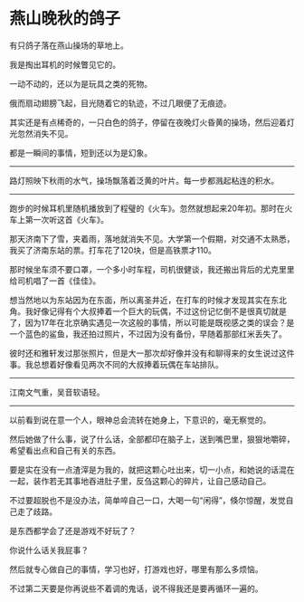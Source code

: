 # 燕山晚秋的鸽子
有只鸽子落在燕山操场的草地上。

我是掏出耳机的时候瞥见它的。

一动不动的，还以为是玩具之类的死物。

俄而扇动翅膀飞起，目光随着它的轨迹，不过几眼便了无痕迹。

其实还是有点稀奇的，一只白色的鸽子，停留在夜晚灯火昏黄的操场，然后迎着灯光忽然消失不见。

都是一瞬间的事情，短到还以为是幻象。

---


路灯照映下秋雨的水气，操场飘落着泛黄的叶片。每一步都溅起粘连的积水。

---

跑步的时候耳机里随机播放到了程璧的《火车》。忽然就想起来20年初。那时在火车上第一次听这首《火车》。

那天济南下了雪，夹着雨，落地就消失不见。大学第一个假期，对交通不太熟悉，我买了济南东站的票。打车花了120块，但是高铁票才110。

那时候坐车须不要口罩，一个多小时车程，司机很健谈，我还搬出背后的尤克里里给司机唱了一首《佳佳》。

想当然地以为东站因为在东面，所以离圣井近，在打车的时候才发现其实在东北角。我好像记得有个大叔捧着一个巨大的玩偶，不过这份记忆倒不是很真切就是了，因为17年在北京确实遇见一次这般的事情，所以可能是既视感之类的误会？是一个蓝色的鲨鱼，我还拍过照片，不过因为没有备份，早随着那部红米丢失了。

彼时还和雅轩发过那张照片，但是大一那次却好像并没有和聊得来的女生说过这件事。我总想着好像看见两次不同的大叔捧着玩偶在车站排队。

---

江南文气重，吴音软语轻。

---

以前看到说在意一个人，眼神总会流转在她身上，下意识的，毫无察觉的。

然后她做了什么事，说了什么话，全部都印在脑子上，送到嘴巴里，狠狠地嚼碎，希望看出点和自己有关的东西。

要是实在没有一点渣滓是为我的，就把这颗心吐出来，切一小点，和她说的话混在一起，装作若无其事地吞进肚子里，反刍这颗心的碎片，让自己感动自己。

不过要超脱也不是没办法，简单啐自己一口，大喝一句“闲得”，倏尔惊醒，发觉自己走了歧路。

是东西都学会了还是游戏不好玩了？

你说什么话关我屁事？

然后就专心做自己的事情，学习也好，打游戏也好，哪里有那么多烦恼。

不过第二天要是你再说些不着调的鬼话，说不得我还是要再循环一遍的。